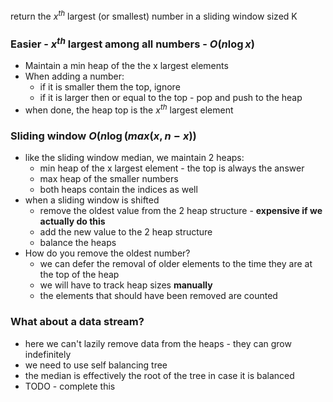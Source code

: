 return the $x^{th}$ largest (or smallest) number in a sliding window sized K


### Easier - $x^{th}$ largest among all numbers - $O(n \log x)$
- Maintain a min heap of the the x largest elements 
- When adding a number:
  - if it is smaller them the top, ignore
  - if it is larger then or equal to the top - pop and push to the heap
- when done, the heap top is the $x^{th}$ largest element

### Sliding window $O(n \log {(max(x, n - x))}$
- like the sliding window median, we maintain 2 heaps:
  - min heap of the x largest element - the top is always the answer
  - max heap of the smaller numbers
  - both heaps contain the indices as well
- when a sliding window is shifted
  - remove the oldest value from the 2 heap structure - **expensive if we actually do this**
  - add the new value to the 2 heap structure
  - balance the heaps
- How do you remove the oldest number?
  - we can defer the removal of older elements to the time they are at the top of the heap
  - we will have to track heap sizes **manually**
  - the elements that should have been removed are counted

### What about a data stream?
- here we can't lazily remove data from the heaps - they can grow indefinitely
- we need to use self balancing tree
- the median is effectively the root of the tree in case it is balanced
- TODO - complete this